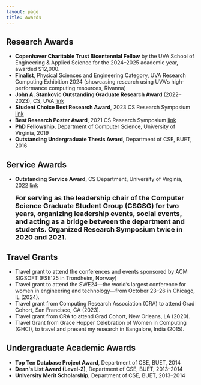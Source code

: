 ```yaml
---
layout: page
title: Awards
---
```


## Research Awards
* **Copenhaver Charitable Trust Bicentennial Fellow** by the UVA School of Engineering & Applied Science for the 2024–2025 academic year, awarded $12,000.
* **Finalist**, Physical Sciences and Engineering Category, UVA Research Computing Exhibition 2024 (showcasing research using UVA's high-performance computing resources, Rivanna)
* **John A. Stankovic Outstanding Graduate Research Award** (2022–2023), CS, UVA [link](https://engineering.virginia.edu/department/computer-science/blogs/cs-department-end-year-award-recipients-2022-2023)
* **Student Choice Best Research Award**, 2023 CS Research Symposium [link](https://engineering.virginia.edu/department/computer-science/blogs/2023-cs-research-symposium-highlights)
* **Best Research Poster Award**, 2021 CS Research Symposium [link](https://uvaeng.prod.acquia-sites.com/events/2021-fall-cs-research-symposium)
* **PhD Fellowship**, Department of Computer Science, University of Virginia, 2019
* **Outstanding Undergraduate Thesis Award**, Department of CSE, BUET, 2016

## Service Awards
* **Outstanding Service Award**, CS Department, University of Virginia, 2022 [link](https://uvaeng.prod.acquia-sites.com/2021-2022-cs-department-end-year-awards) 

  <font size="4"><b>For serving as the leadership chair of the Computer Science Graduate Student Group (CSGSG) for two years, organizing leadership events, social events, and acting as a bridge between the department and students. Organized Research Symposium twice in 2020 and 2021.</b></font>

## Travel Grants
* Travel grant to attend the conferences and events sponsored by ACM SIGSOFT (FSE'25 in Trondheim, Norway) 
* Travel grant to attend the SWE24—the world’s largest conference for women in engineering and
technology—from October 23–26 in Chicago, IL (2024).
* Travel grant from Computing Research Association (CRA) to attend Grad Cohort, San Francisco, CA (2023).
* Travel grant from CRA to attend Grad Cohort, New Orleans, LA (2020).
* Travel Grant from Grace Hopper Celebration of Women in Computing (GHCI), to travel and present my research in Bangalore, India (2015).

## Undergraduate Academic Awards
* **Top Ten Database Project Award**, Department of CSE, BUET, 2014
* **Dean's List Award (Level-2)**, Department of CSE, BUET, 2013–2014
* **University Merit Scholarship**, Department of CSE, BUET, 2013–2014
